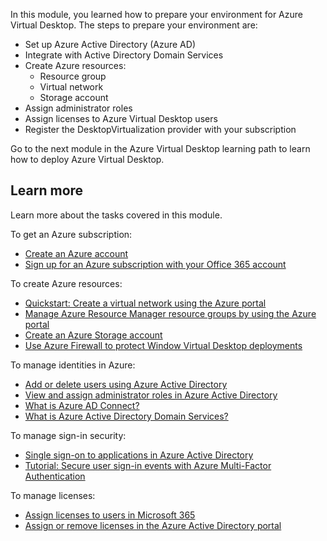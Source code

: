 In this module, you learned how to prepare your environment for Azure Virtual Desktop. The steps to prepare your environment are:

- Set up Azure Active Directory (Azure AD)
- Integrate with Active Directory Domain Services
- Create Azure resources:
  - Resource group
  - Virtual network
  - Storage account
- Assign administrator roles
- Assign licenses to Azure Virtual Desktop users
- Register the DesktopVirtualization provider with your subscription

Go to the next module in the Azure Virtual Desktop learning path to learn how to deploy Azure Virtual Desktop.

## Learn more

Learn more about the tasks covered in this module.

To get an Azure subscription:

- [Create an Azure account](https://azure.microsoft.com/free/)
- [Sign up for an Azure subscription with your Office 365 account](/azure/cost-management-billing/manage/office-365-account-for-azure-subscription)

To create Azure resources:

- [Quickstart: Create a virtual network using the Azure portal](/azure/virtual-network/quick-create-portal)
- [Manage Azure Resource Manager resource groups by using the Azure portal](/azure/azure-resource-manager/management/manage-resource-groups-portal)
- [Create an Azure Storage account](/azure/storage/common/storage-account-create?tabs=azure-portal)
- [Use Azure Firewall to protect Window Virtual Desktop deployments](/azure/firewall/protect-windows-virtual-desktop)

To manage identities in Azure:

- [Add or delete users using Azure Active Directory](/azure/active-directory/fundamentals/add-users-azure-active-directory)
- [View and assign administrator roles in Azure Active Directory](/azure/active-directory/users-groups-roles/directory-manage-roles-portal)
- [What is Azure AD Connect?](/azure/active-directory/hybrid/whatis-azure-ad-connect)
- [What is Azure Active Directory Domain Services?](/azure/active-directory-domain-services/overview)

To manage sign-in security:

- [Single sign-on to applications in Azure Active Directory](/azure/active-directory/manage-apps/what-is-single-sign-on)
- [Tutorial: Secure user sign-in events with Azure Multi-Factor Authentication](/azure/active-directory/authentication/tutorial-enable-azure-mfa)

To manage licenses:

- [Assign licenses to users in Microsoft 365](/microsoft-365/admin/manage/assign-licenses-to-users)
- [Assign or remove licenses in the Azure Active Directory portal](/azure/active-directory/fundamentals/license-users-groups)